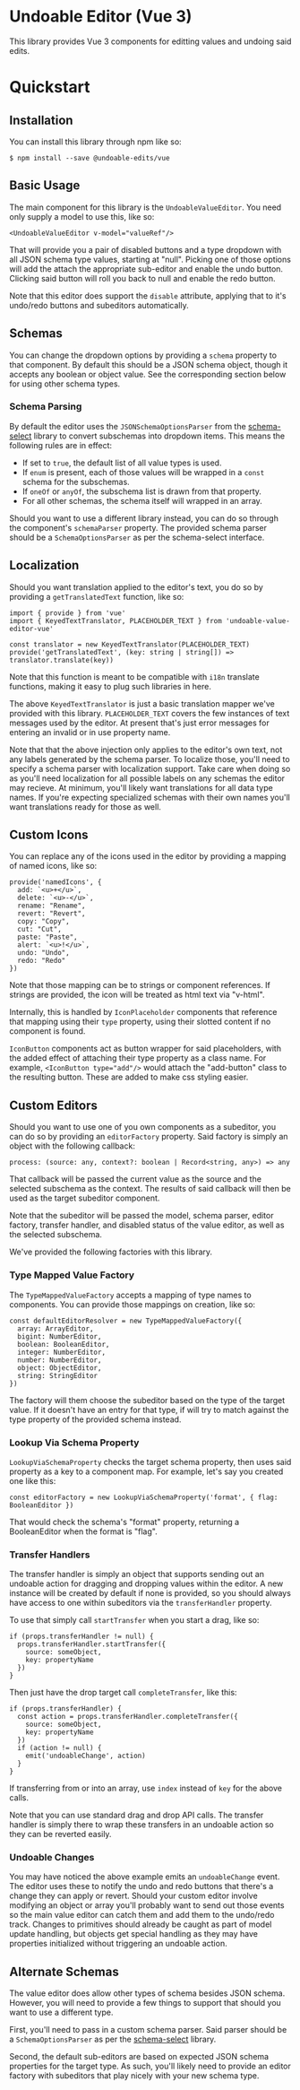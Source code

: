# Undoable Editor (Vue 3)
This library provides Vue 3 components for editting values and undoing said edits.

# Quickstart
## Installation
You can install this library through npm like so:
```
$ npm install --save @undoable-edits/vue
```

## Basic Usage
The main component for this library is the `UndoableValueEditor`.  You need only supply a model to use this, like so:
```
<UndoableValueEditor v-model="valueRef"/>
```

That will provide you a pair of disabled buttons and a type dropdown with all JSON schema type values, starting at "null".  Picking one of those options will add the attach the appropriate sub-editor and enable the undo button.  Clicking said button will roll you back to null and enable the redo button.

Note that this editor does support the `disable` attribute, applying that to it's undo/redo buttons and subeditors automatically.

## Schemas
You can change the dropdown options by providing a `schema` property to that component.  By default this should be a JSON schema object, though it accepts any boolean or object value.  See the corresponding section below for using other schema types.

### Schema Parsing
By default the editor uses the `JSONSchemaOptionsParser` from the [schema-select](https://www.npmjs.com/package/schema-select) library to convert subschemas into dropdown items.  This means the following rules are in effect:
  * If set to `true`, the default list of all value types is used.
  * If `enum` is present, each of those values will be wrapped in a `const` schema for the subschemas.
  * If `oneOf` or `anyOf`, the subschema list is drawn from that property.
  * For all other schemas, the schema itself will wrapped in an array.

Should you want to use a different library instead, you can do so through the component's `schemaParser` property.  The provided schema parser should be a `SchemaOptionsParser` as per the schema-select interface.

## Localization
Should you want translation applied to the editor's text, you do so by providing a `getTranslatedText` function, like so:
```
import { provide } from 'vue'
import { KeyedTextTranslator, PLACEHOLDER_TEXT } from 'undoable-value-editor-vue'

const translator = new KeyedTextTranslator(PLACEHOLDER_TEXT)
provide('getTranslatedText', (key: string | string[]) => translator.translate(key))
```

Note that this function is meant to be compatible with `i18n` translate functions, making it easy to plug such libraries in here.

The above `KeyedTextTranslator` is just a basic translation mapper we've provided with this library.  `PLACEHOLDER_TEXT` covers the few instances of text messages used by the editor.  At present that's just error messages for entering an invalid or in use property name.

Note that that the above injection only applies to the editor's own text, not any labels generated by the schema parser.  To localize those, you'll need to specify a schema parser with localization support.  Take care when doing so as you'll need localization for all possible labels on any schemas the editor may recieve.  At minimum, you'll likely want translations for all data type names.  If you're expecting specialized schemas with their own names you'll want translations ready for those as well.

## Custom Icons
You can replace any of the icons used in the editor by providing a mapping of named icons, like so:
```
provide('namedIcons', {
  add: `<u>+</u>`,
  delete: `<u>-</u>`,
  rename: "Rename",
  revert: "Revert",
  copy: "Copy",
  cut: "Cut",
  paste: "Paste",
  alert: `<u>!</u>`,
  undo: "Undo",
  redo: "Redo"
})
```

Note that those mapping can be to strings or component references.  If strings are provided, the icon will be treated as html text via "v-html".

Internally, this is handled by `IconPlaceholder` components that reference that mapping using their `type` property, using their slotted content if no component is found.

`IconButton` components act as button wrapper for said placeholders, with the added effect of attaching their type property as a class name.  For example, `<IconButton type="add"/>` would attach the "add-button" class to the resulting button.  These are added to make css styling easier.

## Custom Editors
Should you want to use one of you own components as a subeditor, you can do so by providing an `editorFactory` property.  Said factory is simply an object with the following callback:
```
process: (source: any, context?: boolean | Record<string, any>) => any
```

That callback will be passed the current value as the source and the selected subschema as the context.  The results of said callback will then be used as the target subeditor component.

Note that the subeditor will be passed the model, schema parser, editor factory, transfer handler, and disabled status of the value editor, as well as the selected subschema.

We've provided the following factories with this library.

### Type Mapped Value Factory
The `TypeMappedValueFactory` accepts a mapping of type names to components.  You can provide those mappings on creation, like so:
```
const defaultEditorResolver = new TypeMappedValueFactory({
  array: ArrayEditor,
  bigint: NumberEditor,
  boolean: BooleanEditor,
  integer: NumberEditor,
  number: NumberEditor,
  object: ObjectEditor,
  string: StringEditor
})
```

The factory will them choose the subeditor based on the type of the target value.  If it doesn't have an entry for that type, if will try to match against the type property of the provided schema instead.

### Lookup Via Schema Property
`LookupViaSchemaProperty` checks the target schema property, then uses said property as a key to a component map.  For example, let's say you created one like this:
```
const editorFactory = new LookupViaSchemaProperty('format', { flag: BooleanEditor })
```

That would check the schema's "format" property, returning a BooleanEditor when the format is "flag".

### Transfer Handlers
The transfer handler is simply an object that supports sending out an undoable action for dragging and dropping values within the editor.  A new instance will be created by default if none is provided, so you should always have access to one within subeditors via the `transferHandler` property.

To use that simply call `startTransfer` when you start a drag, like so:
```
if (props.transferHandler != null) {
  props.transferHandler.startTransfer({
    source: someObject,
    key: propertyName
  })
}
```

Then just have the drop target call `completeTransfer`, like this:
```
if (props.transferHandler) {
  const action = props.transferHandler.completeTransfer({
    source: someObject,
    key: propertyName
  })
  if (action != null) {
    emit('undoableChange', action)
  }
}
```

If transferring from or into an array, use `index` instead of `key` for the above calls.

Note that you can use standard drag and drop API calls.  The transfer handler is simply there to wrap these transfers in an undoable action so they can be reverted easily.

### Undoable Changes
You may have noticed the above example emits an `undoableChange` event.  The editor uses these to notify the undo and redo buttons that there's a change they can apply or revert.  Should your custom editor involve modifying an object or array you'll probably want to send out those events so the main value editor can catch them and add them to the undo/redo track.  Changes to primitives should already be caught as part of model update handling, but objects get special handling as they may have properties initialized without triggering an undoable action.

## Alternate Schemas
The value editor does allow other types of schema besides JSON schema.  However, you will need to provide a few things to support that should you want to use a different type.

First, you'll need to pass in a custom schema parser.  Said parser should be a `SchemaOptionsParser` as per the [schema-select](https://www.npmjs.com/package/schema-select) library.

Second, the default sub-editors are based on expected JSON schema properties for the target type.  As such, you'll likely need to provide an editor factory with subeditors that play nicely with your new schema type.
